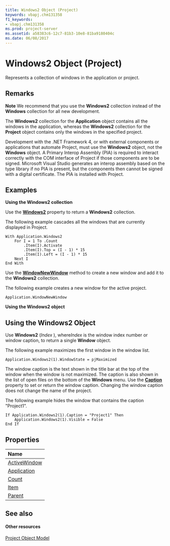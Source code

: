 ```yaml
---
title: Windows2 Object (Project)
keywords: vbapj.chm131358
f1_keywords:
- vbapj.chm131358
ms.prod: project-server
ms.assetid: a58383c6-12c7-81b3-10e8-81ba9180404c
ms.date: 06/08/2017
---
```



# Windows2 Object (Project)

Represents a collection of windows in the application or project.
 


## Remarks


 **Note**  We recommend that you use the  **Windows2** collection instead of the **Windows** collection for all new development.
 

The  **Windows2** collection for the **Application** object contains all the windows in the application, whereas the **Windows2** collection for the **Project** object contains only the windows in the specified project.
 

 
Development with the .NET Framework 4, or with external components or applications that automate Project, must use the  **Windows2** object, not the **Windows** object. A Primary Interop Assembly (PIA) is required to interact correctly with the COM interface of Project if those components are to be signed. Microsoft Visual Studio generates an interop assembly based on the type library if no PIA is present, but the components then cannot be signed with a digital certificate. The PIA is installed with Project.
 

 

## Examples

 **Using the Windows2 collection**
 

 
Use the  **[Windows2](Project.Application.Windows2.md)** property to return a **Windows2** collection.
 

 
The following example cascades all the windows that are currently displayed in Project.
 

 



```
With Application.Windows2  
    For I = 1 To .Count  
        .Item(I).Activate  
        .Item(I).Top = (I - 1) * 15  
        .Item(I).Left = (I - 1) * 15  
    Next I  
End With
```

Use the  **[WindowNewWindow](Project.Application.WindowNewWindow.md)** method to create a new window and add it to the **Windows2** collection.
 

 
The following example creates a new window for the active project.
 

 



```
Application.WindowNewWindow
```

 **Using the Windows2 object**
 

 

## Using the Windows2 Object

Use  **Windows2** (*Index* ), where*Index* is the window index number or window caption, to return a single **Window** object.
 

 
The following example maximizes the first window in the window list.
 

 



```
Application.Windows2(1).WindowState = pjMaximized
```

The window caption is the text shown in the title bar at the top of the window when the window is not maximized. The caption is also shown in the list of open files on the bottom of the  **Windows** menu. Use the **[Caption](Project.Window.Caption.md)** property to set or return the window caption. Changing the window caption does not change the name of the project.
 

 
The following example hides the window that contains the caption "Project1".
 

 



```
If Application.Windows2(1).Caption = "Project1" Then  
    Application.Windows2(1).Visible = False  
End If
```


## Properties



|**Name**|
|:-----|
|[ActiveWindow](Project.Windows2.ActiveWindow.md)|
|[Application](Project.Windows2.Application.md)|
|[Count](Project.Windows2.Count.md)|
|[Item](Project.Windows2.Item.md)|
|[Parent](Project.Windows2.Parent.md)|

## See also


#### Other resources


 
[Project Object Model](http://msdn.microsoft.com/library/900b167b-88ec-ea88-15b7-27bb90c22ac6%28Office.15%29.aspx)
